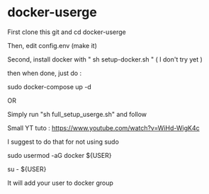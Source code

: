 # docker-userge

First clone this git and cd docker-userge

Then, edit config.env (make it)

Second, install docker with " sh setup-docker.sh " ( I don't try yet )

then when done, just do : 

sudo docker-compose up -d


OR 

Simply run "sh full_setup_userge.sh"
and follow

Small YT tuto : https://www.youtube.com/watch?v=WiHd-WigK4c

I suggest to do that for not using sudo

sudo usermod -aG docker ${USER}

su - ${USER}

It will add your user to docker group
